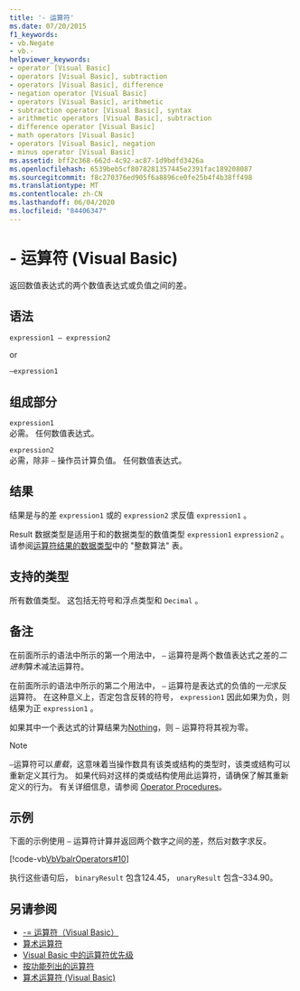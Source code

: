 ```yaml
---
title: '- 运算符'
ms.date: 07/20/2015
f1_keywords:
- vb.Negate
- vb.-
helpviewer_keywords:
- operator [Visual Basic]
- operators [Visual Basic], subtraction
- operators [Visual Basic], difference
- negation operator [Visual Basic]
- operators [Visual Basic], arithmetic
- subtraction operator [Visual Basic], syntax
- arithmetic operators [Visual Basic], subtraction
- difference operator [Visual Basic]
- math operators [Visual Basic]
- operators [Visual Basic], negation
- minus operator [Visual Basic]
ms.assetid: bff2c368-662d-4c92-ac87-1d9bdfd3426a
ms.openlocfilehash: 6539beb5cf8078281357445e2391fac189208087
ms.sourcegitcommit: f8c270376ed905f6a8896ce0fe25b4f4b38ff498
ms.translationtype: MT
ms.contentlocale: zh-CN
ms.lasthandoff: 06/04/2020
ms.locfileid: "84406347"
---
```

# <a name="--operator-visual-basic"></a>- 运算符 (Visual Basic)
返回数值表达式的两个数值表达式或负值之间的差。  
  
## <a name="syntax"></a>语法  
  
```vb  
expression1 – expression2
```
  
or

```vb  
–expression1  
```  
  
## <a name="parts"></a>组成部分  
 `expression1`  
 必需。 任何数值表达式。  
  
 `expression2`  
 必需，除非 `–` 操作员计算负值。 任何数值表达式。  
  
## <a name="result"></a>结果  
 结果是与的差 `expression1` 或的 `expression2` 求反值 `expression1` 。  
  
 Result 数据类型是适用于和的数据类型的数值类型 `expression1` `expression2` 。 请参阅[运算符结果的数据类型](data-types-of-operator-results.md)中的 "整数算法" 表。  
  
## <a name="supported-types"></a>支持的类型  
 所有数值类型。 这包括无符号和浮点类型和 `Decimal` 。  
  
## <a name="remarks"></a>备注  
 在前面所示的语法中所示的第一个用法中， `–` 运算符是两个数值表达式之差的*二进制*算术减法运算符。  
  
 在前面所示的语法中所示的第二个用法中， `–` 运算符是表达式的负值的*一元*求反运算符。 在这种意义上，否定包含反转的符号， `expression1` 因此如果为负，则结果为正 `expression1` 。  
  
 如果其中一个表达式的计算结果为[Nothing](../nothing.md)，则 `–` 运算符将其视为零。  
  
> [!NOTE]
> `–`运算符可以*重载*，这意味着当操作数具有该类或结构的类型时，该类或结构可以重新定义其行为。 如果代码对这样的类或结构使用此运算符，请确保了解其重新定义的行为。 有关详细信息，请参阅 [Operator Procedures](../../programming-guide/language-features/procedures/operator-procedures.md)。  
  
## <a name="example"></a>示例  
 下面的示例使用 `–` 运算符计算并返回两个数字之间的差，然后对数字求反。  
  
 [!code-vb[VbVbalrOperators#10](~/samples/snippets/visualbasic/VS_Snippets_VBCSharp/VbVbalrOperators/VB/Class1.vb#10)]  
  
 执行这些语句后， `binaryResult` 包含124.45， `unaryResult` 包含–334.90。  
  
## <a name="see-also"></a>另请参阅

- [-= 运算符（Visual Basic）](subtraction-assignment-operator.md)
- [算术运算符](arithmetic-operators.md)
- [Visual Basic 中的运算符优先级](operator-precedence.md)
- [按功能列出的运算符](operators-listed-by-functionality.md)
- [算术运算符 (Visual Basic)](../../programming-guide/language-features/operators-and-expressions/arithmetic-operators.md)
